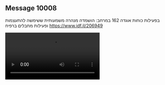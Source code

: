 ## Message 10008

בפעילות כוחות אוגדה 162 במרחב:
הושמדה מנהרה משמעותית ששימשה להתעצמות ופעילות מחבלים ברפיח
https://www.idf.il/206949

![Video](10008/10008_media.mp4)
